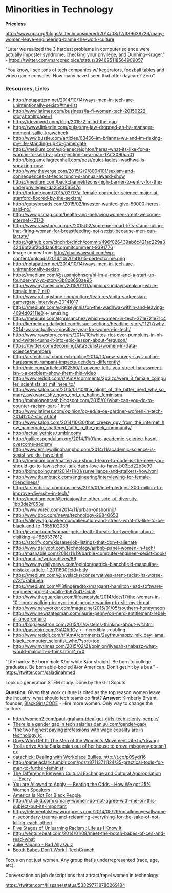 # Minorities in Technology

**Priceless**

http://www.npr.org/blogs/alltechconsidered/2014/08/12/339638726/many-women-leave-engineering-blame-the-work-culture

"Later we realized the 3 hardest problems in computer science were actually imposter syndrome, checking your privilege, and Dunning–Kruger." - https://twitter.com/marcprecipice/status/394625118564909057

"You know, I see tons of tech companies w/ kegerators, foozball tables and video game consoles. How many have I seen that offer daycare? Zero"

### Resources, Links

* http://notapattern.net/2014/10/14/ways-men-in-tech-are-unintentionally-sexist/#the-list
* http://www.latimes.com/business/la-fi-women-tech-20150222-story.html#page=1
* https://devmynd.com/blog/2015-2-mind-the-gap
* https://www.linkedin.com/pulse/my-jaw-dropped-ah-ha-manager-moment-sallie-krawcheck
* http://www.bustle.com/articles/63466-im-brianna-wu-and-im-risking-my-life-standing-up-to-gamergate
* https://medium.com/@jolenecreighton/heres-what-its-like-for-a-woman-to-send-a-job-rejection-to-a-man-17af3090c501
* http://blog.ameliagreenhall.com/post/quiet-ladies.-wadhwa-is-speaking-now
* http://www.theverge.com/2015/2/9/8004101/sexism-and-consequences-at-techcrunch-s-annual-award-show
* https://medium.com/backchannel/techs-high-barrier-to-entry-for-the-underprivileged-da254356547d
* http://fortune.com/2015/02/17/a-female-computer-science-major-at-stanford-floored-by-the-sexism/
* http://gutsybroads.com/2015/02/investor-wanted-give-50000-heres-said-no/
* http://www.psmag.com/health-and-behavior/women-arent-welcome-internet-72170
* http://www.rawstory.com/rs/2015/02/supreme-court-lets-stand-ruling-that-firing-woman-for-breastfeeding-not-sexist-because-men-can-lactate/
* https://github.com/cinchrb/cinch/commit/496f026439ab6c421ac229a34246bf26f2b4daa6#commitcomment-9391776
* Image comes from http://chainsawsuit.com/wp-content/uploads/2014/10/20141015-perfectcrime.png
* http://notapattern.net/2014/10/14/ways-men-in-tech-are-unintentionally-sexist/
* https://medium.com/@susanjohnson/hi-im-a-mom-and-a-start-up-founder-my-yc-story-3b8c8650ae95
* http://www.nytimes.com/2015/01/11/opinion/sunday/speaking-while-female.html?_r=0
* http://www.rollingstone.com/culture/features/anita-sarkeesian-gamergate-interview-20141017
* https://medium.com/@kelseyinnis/on-the-wadhwa-within-and-leaving-4694d02111e0 <- amazing
* https://medium.com/@nmsanchez/which-women-in-tech-371e721e71c4
* http://kernelmag.dailydot.com/issue-sections/headline-story/11217/why-2014-was-actually-a-positive-year-for-women-in-tech/
* http://www.rawstory.com/rs/2014/10/whites-riot-over-pumpkins-in-nh-and-twitter-turns-it-into-epic-lesson-about-ferguson/
* https://twitter.com/BecomingDataSci/lists/women-in-data-science/members
* http://arstechnica.com/tech-policy/2014/10/pew-survey-says-online-harassment-rampant-impacts-genders-differently/
* http://mic.com/articles/102550/if-anyone-tells-you-street-harassment-isn-t-a-problem-show-them-this-video
* http://www.reddit.com/r/IAmA/comments/2p3lzc/were_3_female_computer_scientists_at_mit_here_to/
* http://www.salon.com/2015/01/10/the_plight_of_the_bitter_nerd_why_so_many_awkward_shy_guys_end_up_hating_feminism/
* http://mahalonottrash.blogspot.com/2015/01/what-can-you-do-to-counter-racism-part-1.html
* http://www.latimes.com/opinion/op-ed/la-oe-gardner-women-in-tech-20141207-story.html
* http://www.salon.com/2014/10/30/that_creepy_guy_from_the_internet_how_gamergate_shattered_faith_in_the_geek_community/
* http://actuallyethics.tumblr.com/
* http://galileospendulum.org/2014/11/01/no-academic-science-hasnt-overcome-sexism/
* http://www.emilywillinghamphd.com/2014/11/academic-science-is-sexist-we-do-have.html
* https://medium.com/matter/you-should-learn-to-code-is-the-new-you-should-go-to-law-school-talk-dads-love-to-have-b03bd22b3c99
* http://boingboing.net/2014/11/01/surveillance-and-stalkers-how.html
* http://www.thumbtack.com/engineering/interviewing-for-female-friendliness/
* http://arstechnica.com/business/2015/01/intel-pledges-300-million-to-improve-diversity-in-tech/
* https://medium.com/@ericajoy/the-other-side-of-diversity-1bb3de2f053e
* http://www.wired.com/2014/11/urban-onshoring/
* http://www.bbc.com/news/technology-29840653
* http://valleywag.gawker.com/alienation-and-stress-what-its-like-to-be-black-and-fe-1655102039
* http://jezebel.com/woman-gets-death-threats-for-tweeting-about-disliking-a-1658337612
* https://storify.com/kissane/job-listings-that-don-t-alienate
* http://www.dailydot.com/technology/airbnb-panel-women-in-tech/
* http://mashable.com/2014/11/19/barbie-computer-engineer-sexist-book/
* http://randi.io/wp/archives/86
* http://www.nydailynews.com/opinion/patrick-blanchfield-masculine-mistake-article-1.2011600?cid=bitly
* https://medium.com/@jayslacks/conservatives-arent-racist-its-worse-d73fc7ab95ea
* https://medium.com/@3fingeredfox/margaret-hamilton-lead-software-engineer-project-apollo-158754170da8
* http://www.theguardian.com/lifeandstyle/2014/dec/17/the-woman-in-10-hours-walking-in-nyc-i-got-people-wanting-to-slit-my-throat
* http://www.newyorker.com/magazine/2015/01/05/southern-honeymoon
* http://www.newstatesman.com/laurie-penny/on-nerd-entitlement-rebel-alliance-empire
* http://blog.jessitron.com/2015/01/systems-thinking-about-wit.html
* http://pastebin.com/3jAQARCy <- incredibly troubling
* http://www.reddit.com/r/IAmA/comments/2syfmu/happy_mlk_day_iama_black_computer_scientist_who/?sort=top
* http://www.nytimes.com/2015/02/21/opinion/ilyasah-shabazz-what-would-malcolm-x-think.html?_r=0



"Life hacks: Be born male &/or white &/or straight. Be born to college graduates. Be born able-bodied &/or American. Don't get hit by a bus." - https://twitter.com/saladinahmed

Look up generation STEM study. Done by the Girl Scouts.

**Question**: Given that work culture is cited as the top reason women leave the industry, what should tech teams do first?
**Answer**: Kimberly Bryant, founder, [BlackGirlsCODE](http://www.blackgirlscode.com/) - Hire more women. Only way to change the culture.


<ul>
<li><a href="http://women2.com/paul-graham-idea-get-girls-tech-plenty-people/" time_added="1388615506" tags="">http://women2.com/paul-graham-idea-get-girls-tech-plenty-people/</a></li>
<li><a href="http://danluu.com/gender-gap/" time_added="1394486500" tags="">There is a gender gap in tech salaries danluu.com/gender-gap/</a></li>
<li><a href="http://qz.com/182977/there-is-no-gender-gap-in-tech-salaries/#/h/51099,4/" time_added="1393871823" tags="">"the two highest paying professions with wage equality are in technology (c</a></li>
<li><a href="http://zite.to/Y5wngj" time_added="1363057591" tags="">Guys Who Get It: The Men of the Women's Movement zite.to/Y5wngj</a></li>
<li><a href="http://www.theverge.com/2014/8/27/6075179/anita-sarkeesian-says-she-was-driven-out-of-house-by-threats" time_added="1409209191" tags="">Trolls drive Anita Sarkeesian out of her house to prove misogyny doesn't ex</a></li>
<li><a href="http://t.co/p0Sydt16" time_added="1349698560" tags="">datachick: Dealing with Workplace Bullies. http://t.co/p0Sydt16</a></li>
<li><a href="http://pamelaclark.tumblr.com/post/87113711124/35-practical-tools-for-men-to-further-feminist" time_added="1401311638" tags="">http://pamelaclark.tumblr.com/post/87113711124/35-practical-tools-for-men-to-further-feminist</a></li>
<li><a href="http://everydayfeminism.com/2013/09/cultural-exchange-and-cultural-appropriation/" time_added="1394628407" tags="">The Difference Between Cultural Exchange and Cultural Appropriation — Every</a></li>
<li><a href="http://allowedtoapply.tumblr.com/post/78021781605/beating-the-odds-how-we-got-25-women-speakers-for" time_added="1393530793" tags="">You are Allowed to Apply — Beating the Odds - How We got 25% Women Speakers</a></li>
<li><a href="http://theconcourse.deadspin.com/america-is-not-for-black-people-1620169913/+GregHoward1" time_added="1407903375" tags="">America Is Not For Black People</a></li>
<li><a href="http://m.tickld.com/x/many-women-do-not-agree-with-me-on-this-subject-but-its-important" time_added="1406840773" tags="">http://m.tickld.com/x/many-women-do-not-agree-with-me-on-this-subject-but-its-important</a></li>
<li><a href="https://elementalstew.wordpress.com/2014/05/29/notallmenyesallwomen-secondary-trauma-and-relearning-everything-for-the-sake-of-not-killing-each-other/" time_added="1401473432" tags="">https://elementalstew.wordpress.com/2014/05/29/notallmenyesallwomen-secondary-trauma-and-relearning-everything-for-the-sake-of-not-killing-each-other/</a></li>
<li><a href="http://kronda.com/five-stages-of-unlearning-racism#stage-3-someone-teach-me" time_added="1405982590" tags="">Five Stages of Unlearning Racism : Life as I Know It</a></li>
<li><a href="http://venturebeat.com/2014/01/08/meet-the-booth-babes-of-ces-and-read-what-they-really-think-about-attendees/" time_added="1389208541" tags="">http://venturebeat.com/2014/01/08/meet-the-booth-babes-of-ces-and-read-what</a></li>
<li><a href="http://juliepagano.com/blog/2014/02/26/bad-ally-quiz/" time_added="1393619680" tags="">Julie Pagano - Bad Ally Quiz</a></li>
<li><a href="http://techcrunch.com/2014/01/13/booth-babes-dont-convert/" time_added="1389765884" tags="">Booth Babes Don’t Work | TechCrunch</a></li>
</ul>

Focus on not just women. Any group that's underrepresented (race, age, etc).


Conversation on job descriptions that attract/repel women in technology:

https://twitter.com/kissane/status/533297718786269184

